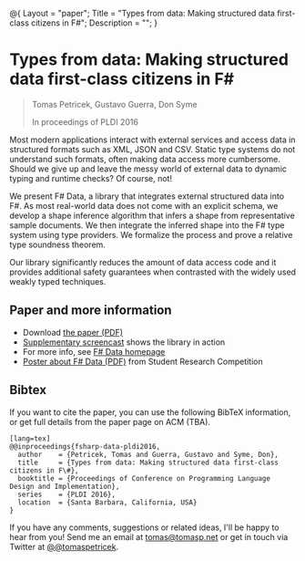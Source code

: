 ﻿@{
  Layout = "paper";
  Title = "Types from data: Making structured data first-class citizens in F#";
  Description = "";
}

# Types from data: Making structured data first-class citizens in F#

> Tomas Petricek, Gustavo Guerra, Don Syme
>
> In proceedings of PLDI 2016

Most modern applications interact with external services and access data in structured formats such
as XML, JSON and CSV. Static type systems do not understand such formats, often making data access
more cumbersome. Should we give up and leave the messy world of external data to dynamic typing
and runtime checks? Of course, not!

We present F# Data, a library that integrates external structured data into F#. As most real-world
data does not come with an explicit schema, we develop a shape inference algorithm that infers a
shape from representative sample documents. We then integrate the inferred shape into the F# type
system using type providers. We formalize the process and prove a relative type soundness theorem.

Our library significantly reduces the amount of data access code and it provides additional
safety guarantees when contrasted with the widely used weakly typed techniques.

## Paper and more information

 - Download [the paper (PDF)](fsharp-data.pdf)
 - [Supplementary screencast](https://vimeo.com/165159144) shows the library in action
 - For more info, see [F# Data homepage](http://fsharp.github.io/FSharp.Data/)
 - [Poster about F# Data (PDF)](fsharp-data-poster.pdf) from Student Research Competition

## <a id="cite">Bibtex</a>
If you want to cite the paper, you can use the following BibTeX information, or
get full details from the paper page on ACM (TBA).

    [lang=tex]
    @@inproceedings{fsharp-data-pldi2016,
      author    = {Petricek, Tomas and Guerra, Gustavo and Syme, Don},
      title     = {Types from data: Making structured data first-class citizens in F\#},
      booktitle = {Proceedings of Conference on Programming Language Design and Implementation},
      series    = {PLDI 2016},
      location  = {Santa Barbara, California, USA}
    }


If you have any comments, suggestions or related ideas, I'll be happy to
hear from you! Send me an email at [tomas@tomasp.net](mailto:tomas@tomasp.net)
or get in touch via Twitter at [@@tomaspetricek](http://twitter.com/tomaspetricek).
